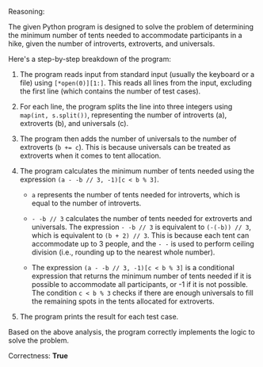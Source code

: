 Reasoning:

The given Python program is designed to solve the problem of determining the minimum number of tents needed to accommodate participants in a hike, given the number of introverts, extroverts, and universals.

Here's a step-by-step breakdown of the program:

1. The program reads input from standard input (usually the keyboard or a file) using `[*open(0)][1:]`. This reads all lines from the input, excluding the first line (which contains the number of test cases).

2. For each line, the program splits the line into three integers using `map(int, s.split())`, representing the number of introverts (a), extroverts (b), and universals (c).

3. The program then adds the number of universals to the number of extroverts (`b += c`). This is because universals can be treated as extroverts when it comes to tent allocation.

4. The program calculates the minimum number of tents needed using the expression `(a - -b // 3, -1)[c < b % 3]`.

   - `a` represents the number of tents needed for introverts, which is equal to the number of introverts.
   
   - `- -b // 3` calculates the number of tents needed for extroverts and universals. The expression `- -b // 3` is equivalent to `(-(-b)) // 3`, which is equivalent to `(b + 2) // 3`. This is because each tent can accommodate up to 3 people, and the `- -` is used to perform ceiling division (i.e., rounding up to the nearest whole number).
   
   - The expression `(a - -b // 3, -1)[c < b % 3]` is a conditional expression that returns the minimum number of tents needed if it is possible to accommodate all participants, or -1 if it is not possible. The condition `c < b % 3` checks if there are enough universals to fill the remaining spots in the tents allocated for extroverts.

5. The program prints the result for each test case.

Based on the above analysis, the program correctly implements the logic to solve the problem.

Correctness: **True**